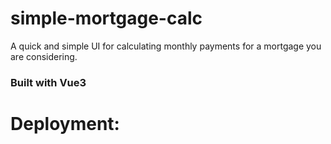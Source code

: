 # simple-mortgage-calc

A quick and simple UI for calculating monthly payments for a mortgage you are considering. 

### Built with Vue3

# Deployment:
